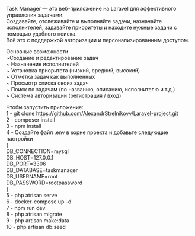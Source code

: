 Task Manager — это веб-приложение на Laravel для эффективного управления задачами.   
Создавайте, отслеживайте и выполняйте задачи, назначайте исполнителей, задавайте приоритеты и находите нужные задачи с помощью удобного поиска.   
Всё это с поддержкой авторизации и персонализированным доступом.  
  
Основные возможности  
~Создание и редактирование задач  
~ Назначение исполнителей  
~ Установка приоритета (низкий, средний, высокий)  
~ Отметка задач как выполненных  
~ Просмотр списка своих задач   
~ Поиск по задачам (по названию, описанию, исполнителю и т.д.)  
~ Система авторизации (регистрация / вход)  
   
Чтобы запустить приложение:   
1 - git clone https://github.com/AlexandrStrelnikovv/Laravel-project.git  
2 - composer install   
3 - npm install   
4 - Создайте файл .env в корне проекта и добавьте следующие настройки  
{  
    DB_CONNECTION=mysql  
    DB_HOST=127.0.0.1  
    DB_PORT=3306  
    DB_DATABASE=taskmanager  
    DB_USERNAME=root  
    DB_PASSWORD=rootpassword  
}  
5  - php atrisan serve   
6  - docker-compose up -d  
7  - npm run dev   
8  - php atrisan migrate   
9  - php artisan make:data  
10 - php artisan db:seed  